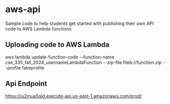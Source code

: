 # aws-api
Sample code to help students get started with publishing their own API code to AWS Lambda functions

## Uploading code to AWS Lambda

aws lambda update-function-code --function-name cse_335_fall_2024_usernameLambdaFunction --zip-file fileb://function.zip --profile fakeprofile

## Api Endpoint

https://iu2mua5qjd.execute-api.us-east-1.amazonaws.com/prod/